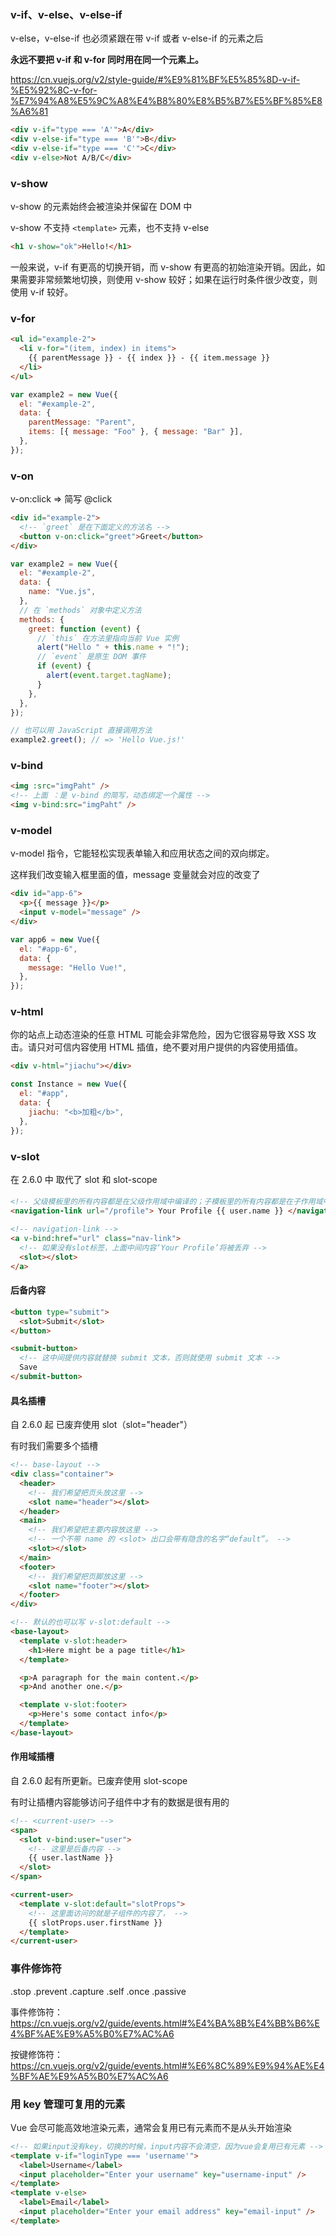 ### v-if、v-else、v-else-if

v-else，v-else-if 也必须紧跟在带 v-if 或者 v-else-if 的元素之后

**永远不要把 v-if 和 v-for 同时用在同一个元素上。**

https://cn.vuejs.org/v2/style-guide/#%E9%81%BF%E5%85%8D-v-if-%E5%92%8C-v-for-%E7%94%A8%E5%9C%A8%E4%B8%80%E8%B5%B7%E5%BF%85%E8%A6%81

```html
<div v-if="type === 'A'">A</div>
<div v-else-if="type === 'B'">B</div>
<div v-else-if="type === 'C'">C</div>
<div v-else>Not A/B/C</div>
```

### v-show

v-show 的元素始终会被渲染并保留在 DOM 中

v-show 不支持 `<template>` 元素，也不支持 v-else

```html
<h1 v-show="ok">Hello!</h1>
```

一般来说，v-if 有更高的切换开销，而 v-show 有更高的初始渲染开销。因此，如果需要非常频繁地切换，则使用 v-show 较好；如果在运行时条件很少改变，则使用 v-if 较好。

### v-for

```html
<ul id="example-2">
  <li v-for="(item, index) in items">
    {{ parentMessage }} - {{ index }} - {{ item.message }}
  </li>
</ul>
```

```js
var example2 = new Vue({
  el: "#example-2",
  data: {
    parentMessage: "Parent",
    items: [{ message: "Foo" }, { message: "Bar" }],
  },
});
```

### v-on

v-on:click => 简写 @click

```html
<div id="example-2">
  <!-- `greet` 是在下面定义的方法名 -->
  <button v-on:click="greet">Greet</button>
</div>
```

```js
var example2 = new Vue({
  el: "#example-2",
  data: {
    name: "Vue.js",
  },
  // 在 `methods` 对象中定义方法
  methods: {
    greet: function (event) {
      // `this` 在方法里指向当前 Vue 实例
      alert("Hello " + this.name + "!");
      // `event` 是原生 DOM 事件
      if (event) {
        alert(event.target.tagName);
      }
    },
  },
});

// 也可以用 JavaScript 直接调用方法
example2.greet(); // => 'Hello Vue.js!'
```

### v-bind

```html
<img :src="imgPaht" />
<!-- 上面 ：是 v-bind 的简写，动态绑定一个属性 -->
<img v-bind:src="imgPaht" />
```

### v-model

v-model 指令，它能轻松实现表单输入和应用状态之间的双向绑定。

这样我们改变输入框里面的值，message 变量就会对应的改变了

```html
<div id="app-6">
  <p>{{ message }}</p>
  <input v-model="message" />
</div>
```

```javascript
var app6 = new Vue({
  el: "#app-6",
  data: {
    message: "Hello Vue!",
  },
});
```

### v-html

你的站点上动态渲染的任意 HTML 可能会非常危险，因为它很容易导致 XSS 攻击。请只对可信内容使用 HTML 插值，绝不要对用户提供的内容使用插值。

```html
<div v-html="jiachu"></div>
```

```js
const Instance = new Vue({
  el: "#app",
  data: {
    jiachu: "<b>加粗</b>",
  },
});
```

### v-slot

在 2.6.0 中 取代了 slot 和 slot-scope

#### <slot></slot>

```html
<!-- 父级模板里的所有内容都是在父级作用域中编译的；子模板里的所有内容都是在子作用域中编译的。 -->
<navigation-link url="/profile"> Your Profile {{ user.name }} </navigation-link>
```

```html
<!-- navigation-link -->
<a v-bind:href="url" class="nav-link">
  <!-- 如果没有slot标签，上面中间内容‘Your Profile’将被丢弃 -->
  <slot></slot>
</a>
```

#### 后备内容

```html
<button type="submit">
  <slot>Submit</slot>
</button>
```

```html
<submit-button>
  <!-- 这中间提供内容就替换 submit 文本，否则就使用 submit 文本 -->
  Save
</submit-button>
```

#### 具名插槽

自 2.6.0 起 已废弃使用 slot（slot="header"）

有时我们需要多个插槽

```html
<!-- base-layout -->
<div class="container">
  <header>
    <!-- 我们希望把页头放这里 -->
    <slot name="header"></slot>
  </header>
  <main>
    <!-- 我们希望把主要内容放这里 -->
    <!-- 一个不带 name 的 <slot> 出口会带有隐含的名字“default”。 -->
    <slot></slot>
  </main>
  <footer>
    <!-- 我们希望把页脚放这里 -->
    <slot name="footer"></slot>
  </footer>
</div>
```

```html
<!-- 默认的也可以写 v-slot:default -->
<base-layout>
  <template v-slot:header>
    <h1>Here might be a page title</h1>
  </template>

  <p>A paragraph for the main content.</p>
  <p>And another one.</p>

  <template v-slot:footer>
    <p>Here's some contact info</p>
  </template>
</base-layout>
```

#### 作用域插槽

自 2.6.0 起有所更新。已废弃使用 slot-scope

有时让插槽内容能够访问子组件中才有的数据是很有用的

```html
<!-- <current-user> -->
<span>
  <slot v-bind:user="user">
    <!-- 这里是后备内容 -->
    {{ user.lastName }}
  </slot>
</span>
```

```html
<current-user>
  <template v-slot:default="slotProps">
    <!-- 这里面访问的就是子组件的内容了， -->
    {{ slotProps.user.firstName }}
  </template>
</current-user>
```

### 事件修饰符

.stop
.prevent
.capture
.self
.once
.passive

事件修饰符：https://cn.vuejs.org/v2/guide/events.html#%E4%BA%8B%E4%BB%B6%E4%BF%AE%E9%A5%B0%E7%AC%A6

按键修饰符：https://cn.vuejs.org/v2/guide/events.html#%E6%8C%89%E9%94%AE%E4%BF%AE%E9%A5%B0%E7%AC%A6

### 用 key 管理可复用的元素

Vue 会尽可能高效地渲染元素，通常会复用已有元素而不是从头开始渲染

```html
<!-- 如果input没有key，切换的时候，input内容不会清空，因为vue会复用已有元素 -->
<template v-if="loginType === 'username'">
  <label>Username</label>
  <input placeholder="Enter your username" key="username-input" />
</template>
<template v-else>
  <label>Email</label>
  <input placeholder="Enter your email address" key="email-input" />
</template>
```
